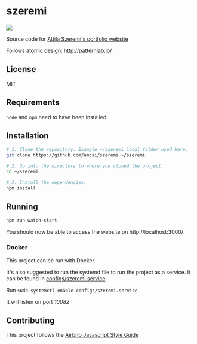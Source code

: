 # szeremi

[![](https://images.microbadger.com/badges/image/amcsi/szeremi.svg)](https://microbadger.com/images/amcsi/szeremi "Get your own image badge on microbadger.com")

Source code for [Attila Szeremi's portfolio website](http://www.szeremi.org/)

Follows atomic design: http://patternlab.io/

## License

MIT

## Requirements

`node` and `npm` need to have been installed.

## Installation

```sh
# 1. Clone the repository. Example ~/szeremi local folder used here.
git clone https://github.com/amcsi/szeremi ~/szeremi

# 2. Go into the directory to where you cloned the project.
cd ~/szeremi

# 3. Install the dependencies.
npm install
```

## Running

```sh
npm run watch-start
```

You should now be able to access the website on http://localhost:3000/

### Docker

This project can be run with Docker.

It's also suggested to run the systemd file to run the project as a service.
It can be found in [configs/szeremi.service](configs/szeremi.service)

Run `sudo systemctl enable configs/szeremi.service`.

It will listen on port *10082*

## Contributing

This project follows the [Airbnb Javascript Style Guide](https://github.com/airbnb/javascript)

